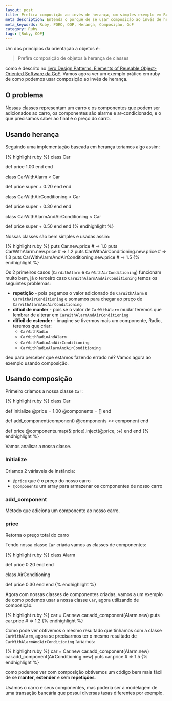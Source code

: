 ```yaml
---
layout: post
title: Prefira composição ao invés de herança, um simples exemplo em Ruby
meta_description: Entenda o porquê de se usar composição ao invés de herança com um simples exemplo em Ruby
meta_keywords: Ruby, PORO, OOP, Herança, Composição, GoF
category: Ruby
tags: [Ruby, OOP]
---
```


Um dos princípios da orientação a objetos é:

> Prefira composição de objetos à herança de classes

como é descrito no [livro Design Patterns: Elements of Reusable Object-Oriented Software da GoF](http://en.wikipedia.org/wiki/Design_Patterns).
Vamos agora ver um exemplo prático em ruby de como podemos usar composição ao invés de herança.

## O problema

Nossas classes representam um carro e os componentes que podem ser adicionados ao carro, os componentes são alarme e ar-condicionado, e o que precisamos saber ao final é o preço do carro.

## Usando herança

Seguindo uma implementação baseada em herança teríamos algo assim:

{% highlight ruby %}
class Car

  def price
    1.00
  end
end

class CarWithAlarm < Car

  def price
    super + 0.20
  end
end


class CarWithAirConditioning < Car

  def price
    super + 0.30
  end
end

class CarWithAlarmAndAirConditioning < Car

  def price
    super + 0.50
  end
end
{% endhighlight %}

Nossas classes são bem simples e usadas assim:

{% highlight ruby %}
puts Car.new.price # => 1.0
puts CarWithAlarm.new.price # => 1.2
puts CarWithAirConditioning.new.price  # => 1.3
puts CarWithAlarmAndAirConditioning.new.price  # => 1.5
{% endhighlight %}

Os 2 primeiros casos (`CarWithAlarm` e `CarWithAirConditioning`) funcionam muito bem, já o terceiro caso `CarWithAlarmAndAirConditioning` temos os seguintes problemas:

* **repetição** - pois pegamos o valor adicionado de `CarWithAlarm` e `CarWithAirConditioning` e somamos para chegar ao preço de `CarWithAlarmAndAirConditioning`
* **dificil de manter** - pois se o valor de `CarWithAlarm` mudar teremos que lembrar de alterar em `CarWithAlarmAndAirConditioning`
* **dificil de estender** - imagine se tivermos mais um componente, Radio, teremos que criar:
  * `CarWithRadio`
  * `CarWithRadioAndAlarm`
  * `CarWithRadioAndAirConditioning`
  * `CarWithRadioAlarmAndAirConditioning`

deu para perceber que estamos fazendo errado né? Vamos agora ao exemplo usando composição.

## Usando composição

Primeiro criamos a nossa classe `Car`:

{% highlight ruby %}
class Car

  def initialize
    @price = 1.00
    @components = []
  end

  def add_component(component)
    @components << component
  end

  def price
    @components.map(&:price).inject(@price, :+)
  end
end
{% endhighlight %}

Vamos analisar a nossa classe.

### Initialize

Criamos 2 váriaveis de instância:

* `@price` que é o preço do nosso carro
* `@components` um array para armazenar os componentes de nosso carro

### add_component

Método que adiciona um componente ao nosso carro.

### price

Retorna o preço total do carro

Tendo nossa classe `Car` criada vamos as classes de componentes:

{% highlight ruby %}
class Alarm

  def price
    0.20
  end
end

class AirConditioning

  def price
    0.30
  end
end
{% endhighlight %}

Agora com nossas classes de componentes criadas, vamos a um exemplo de como podemos usar a nossa classe `Car`, agora utilizando de composição.

{% highlight ruby %}
car = Car.new
car.add_component(Alarm.new)
puts car.price # => 1.2
{% endhighlight %}

Como pode ver obtivemos o mesmo resultado que tinhamos com a classe `CarWithAlarm`, agora se precisarmos ter o mesmo resultado de `CarWithAlarmAndAirConditioning` fariamos:

{% highlight ruby %}
car = Car.new
car.add_component(Alarm.new)
car.add_component(AirConditioning.new)
puts car.price # => 1.5
{% endhighlight %}

como podemos ver com composição obtivemos um código bem mais fácil de se **manter**, **estender** e sem **repetições**.

Usámos o carro e seus componentes, mas poderia ser a modelagem de uma transação bancária que possui diversas taxas diferentes por exemplo.
